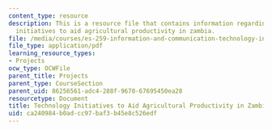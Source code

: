 ```yaml
---
content_type: resource
description: This is a resource file that contains information regarding technology
  initiatives to aid agricultural productivity in zambia.
file: /media/courses/es-259-information-and-communication-technology-in-africa-spring-2006/ca240984b0adcc97baf3b45e8c526edf_MITES_259S06_dafalla1_3.pdf
file_type: application/pdf
learning_resource_types:
- Projects
ocw_type: OCWFile
parent_title: Projects
parent_type: CourseSection
parent_uid: 86256561-adc4-288f-9670-67695450ea28
resourcetype: Document
title: Technology Initiatives to Aid Agricultural Productivity in Zambia
uid: ca240984-b0ad-cc97-baf3-b45e8c526edf
---
```


